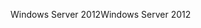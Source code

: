 <span data-ttu-id="7c3f2-101">Windows Server 2012</span><span class="sxs-lookup"><span data-stu-id="7c3f2-101">Windows Server 2012</span></span>